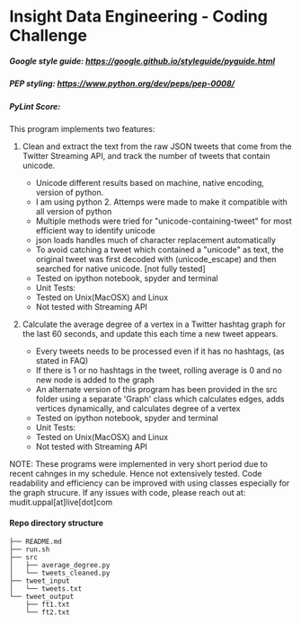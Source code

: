 Insight Data Engineering - Coding Challenge
===========================================================

##### Google style guide: https://google.github.io/styleguide/pyguide.html
##### PEP styling: https://www.python.org/dev/peps/pep-0008/
##### PyLint Score: 


This program implements two features:

1. Clean and extract the text from the raw JSON tweets that come from the Twitter Streaming API, and track the number of tweets that contain unicode.

    - Unicode different results based on machine, native encoding, version of python. 
    - I am using python 2. Attemps were made to make it compatible with all version of python
    - Multiple methods were tried for "unicode-containing-tweet" for most efficient way to identify unicode
    - json loads handles much of character replacement automatically 
    - To avoid catching a tweet which contained a "unicode" as text, the original tweet was first decoded with (unicode_escape) and then searched for native unicode. [not fully tested]
    - Tested on ipython notebook, spyder and terminal
    - Unit Tests: 
    - Tested on Unix(MacOSX) and Linux
    - Not tested with Streaming API 





2. Calculate the average degree of a vertex in a Twitter hashtag graph for the last 60 seconds, and update this each time a new tweet appears.



    - Every tweets needs to be processed even if it has no hashtags, (as stated in FAQ)
    - If there is 1 or no hashtags in the tweet, rolling average is 0 and no new node is added to the graph
    - An alternate version of this program has been provided in the src folder using a separate 'Graph' class which calculates edges, adds vertices dynamically, and calculates degree of a vertex
    - Tested on ipython notebook, spyder and terminal
    - Unit Tests: 
    - Tested on Unix(MacOSX) and Linux
    - Not tested with Streaming API 







NOTE: These programs were implemented in very short period due to recent cahnges in my schedule. Hence not extensively tested. Code readability and efficiency can be improved with using classes especially for the graph strucure. If any issues with code, please reach out at: mudit.uppal[at]live[dot]com 


#### Repo directory structure

	├── README.md  
	├── run.sh  
	├── src  
	│   ├── average_degree.py  
	│   └── tweets_cleaned.py  
	├── tweet_input  
	│   └── tweets.txt  
	└── tweet_output  
	    ├── ft1.txt  
	    └── ft2.txt  

